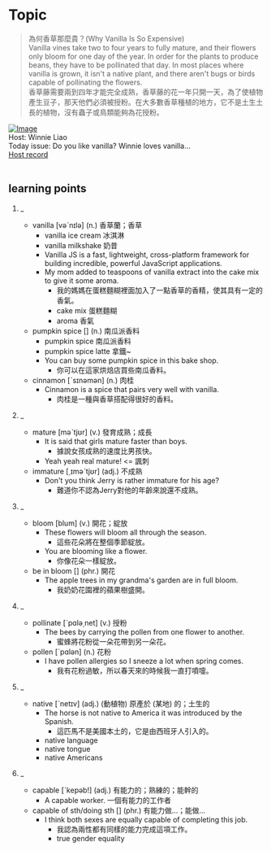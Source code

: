 # Topic

> 為何香草那麼貴？(Why Vanilla Is So Expensive) <br>
> Vanilla vines take two to four years to fully mature, and their flowers only bloom for one day of the year. In order for the plants to produce beans, they have to be pollinated that day. In most places where vanilla is grown, it isn't a native plant, and there aren't bugs or birds capable of pollinating the flowers. <br>
> 香草藤需要兩到四年才能完全成熟，香草藤的花一年只開一天，為了使植物產生豆子，那天他們必須被授粉。在大多數香草種植的地方，它不是土生土長的植物，沒有蟲子或鳥類能夠為花授粉。 <br>

[![Image](https://cdn.voicetube.com/assets/thumbnails/3752x4PgpYE.jpg)](https://www.youtube.com/embed/3752x4PgpYE?rel=0&showinfo=0&cc_load_policy=0&controls=1&autoplay=1&iv_load_policy=3&playsinline=1&wmode=transparent&start=39&end=62&enablejsapi=1&origin=https://tw.voicetube.com&widgetid=1)<br>
Host: Winnie Liao
<br>Today issue: Do you like vanilla? Winnie loves vanilla...
<br>
[Host record](https://cdn.voicetube.com/tmp/everyday_records/callmeboss901/2377.mp3)
<br><br>
## learning points
1. _
	* vanilla [vəˋnɪlə] (n.) 香草蘭；香草
		- vanilla ice cream 冰淇淋
		- vanilla milkshake 奶昔
		- Vanilla JS is a fast, lightweight, cross-platform framework for building incredible, powerful JavaScript applications.
		- My mom added to teaspoons of vanilla extract into the cake mix to give it some aroma.
			+ 我的媽媽在蛋糕麵糊裡面加入了一點香草的香精，使其具有一定的香氣。
			+ cake mix 蛋糕麵糊
			+ aroma 香氣
	* pumpkin spice [] (n.) 南瓜派香料
		- pumpkin spice 南瓜派香料
		- pumpkin spice latte 拿鐵~
		- You can buy some pumpkin spice in this bake shop.
			+ 你可以在這家烘焙店買些南瓜香料。
	* cinnamon [ˋsɪnəmən] (n.) 肉桂
		- Cinnamon is a spice that pairs very well with vanilla.
			+ 肉桂是一種與香草搭配得很好的香料。

2. _
	* mature [məˋtjʊr] (v.) 發育成熟；成長
		- It is said that girls mature faster than boys.
			+ 據說女孩成熟的速度比男孩快。
		- Yeah yeah real mature! <= 諷刺
	* immature [͵ɪməˋtjʊr] (adj.) 不成熟
		- Don't you think Jerry is rather immature for his age?
			+ 難道你不認為Jerry對他的年齡來說還不成熟。

3. _
	* bloom [blum] (v.) 開花；綻放
		- These flowers will bloom all through the season.
			+ 這些花朵將在整個季節綻放。
		- You are blooming like a flower.
			+ 你像花朵一樣綻放。
	* be in bloom [] (phr.) 開花
		- The apple trees in my grandma's garden are in full bloom.
			+ 我奶奶花園裡的蘋果樹盛開。

4. _
	* pollinate [ˋpɑlə͵net] (v.) 授粉
		- The bees by carrying the pollen from one flower to another.
			+ 蜜蜂將花粉從一朵花帶到另一朵花。
	* pollen [ˋpɑlən] (n.) 花粉
		- I have pollen allergies so I sneeze a lot when spring comes.
			+ 我有花粉過敏，所以春天來的時候我一直打噴嚏。

5. _
	* native [ˋnetɪv] (adj.) (動植物) 原產於 (某地) 的；土生的
		- The horse is not native to America it was introduced by the Spanish.
			+ 這匹馬不是美國本土的，它是由西班牙人引入的。
		- native language
		- native tongue
		- native Americans

6. _
	* capable [ˋkepəb!] (adj.) 有能力的；熟練的；能幹的
		- A capable worker. 一個有能力的工作者
	* capable of sth/doing sth [] (phr.) 有能力做...；能做...
		- I think both sexes are equally capable of completing this job.
			- 我認為兩性都有同樣的能力完成這項工作。
			- true gender equality
